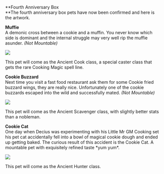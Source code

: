 ---
---
**Fourth Anniversary Box  
**The fourth anniversary box pets have now been confirmed and here is the artwork.  
  
**Muffie**  
A demonic cross between a cookie and a muffin. You never know which side is dominant and the internal struggle may very well rip the muffie asunder. _(Not Mountable)_  
  
![](https://lohcdn.com/game/r/big/muffie1.gif)  
  
This pet will come as the Ancient Cook class, a special caster class that gets the rare Cooking Magic spell line.  
  
**Cookie Buzzard**  
Next time you visit a fast food restaurant ask them for some Cookie fried buzzard wings, they are really nice. Unfortunately one of the cookie buzzards escaped into the wild and successfully mated. _(Not Mountable)_  
  
![](https://lohcdn.com/game/r/big/buzzard1.gif)  
  
This pet will come as the Ancient Scavenger class, with slightly better stats than a nobleman.  
  
**Cookie Cat**  
One day when Decius was experimenting with his Little Mr GM Cooking set his pet cat accidentally fell into a bowl of magical cookie dough and ended up getting baked. The curious result of this accident is the Cookie Cat. A mountable pet with exquisitely refined taste \*yum yum\*.  
  
![](https://lohcdn.com/game/r/big/cooc1.gif)  
  
This pet will come as the Ancient Hunter class.